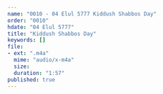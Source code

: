```yaml
---
name: "0010 - 04 Elul 5777 Kiddush Shabbos Day"
order: "0010"
hdate: "04 Elul 5777"
title: "Kiddush Shabbos Day"
keywords: []
file:
- ext: ".m4a"
  mime: "audio/x-m4a"
  size: 
  duration: "1:57"
published: true
---
```


